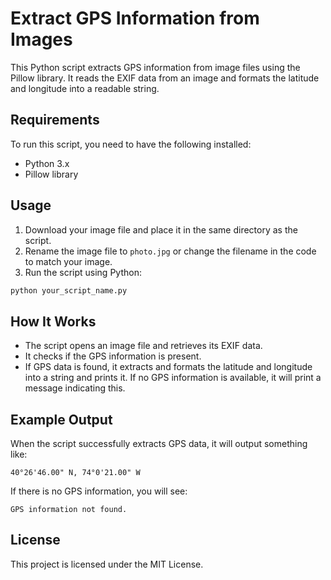 

# Extract GPS Information from Images

This Python script extracts GPS information from image files using the Pillow library. It reads the EXIF data from an image and formats the latitude and longitude into a readable string.

## Requirements

To run this script, you need to have the following installed:

- Python 3.x
- Pillow library

## Usage

1. Download your image file and place it in the same directory as the script.
2. Rename the image file to `photo.jpg` or change the filename in the code to match your image.
3. Run the script using Python:

```bash
python your_script_name.py
```

## How It Works

- The script opens an image file and retrieves its EXIF data.
- It checks if the GPS information is present.
- If GPS data is found, it extracts and formats the latitude and longitude into a string and prints it. If no GPS information is available, it will print a message indicating this.

## Example Output

When the script successfully extracts GPS data, it will output something like:

```
40°26'46.00" N, 74°0'21.00" W
```

If there is no GPS information, you will see:

```
GPS information not found.
```

## License

This project is licensed under the MIT License.



